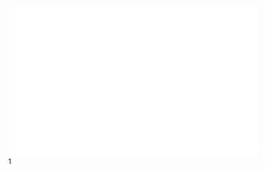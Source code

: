 

<!-- <img src="http://blogporta80.com.br/arquivosDoSite/sidebar/imagens/tux.gif" width="170" align="right"> -->
<!-- <img src="https://cdn.pling.com/img//hive/content-pre1/132540-1.gif" width="170" align="right"> -->

<!--
<img src="/github-metrics.svg" alt="Metrics"/>
-->

![](/github-metrics.svg)
1[](/metadata.yml)
  
 <!--
![Metrics](https://metrics.lecoq.io/mateusfg7?template=classic&isocalendar=1&languages=1&people=1&gists=1&followup=1&lines=1&achievements=1&isocalendar.duration=full-year&languages.ignored=html&languages.limit=8&languages.sections=most-used&languages.colors=github&languages.threshold=0%25&languages.indepth=false&languages.recent.load=300&languages.recent.days=14&people.limit=24&people.size=28&people.types=followers%2C%20following&people.identicons=false&people.shuffle=false&followup.sections=repositories&achievements.threshold=C&achievements.secrets=true&achievements.limit=30&config.timezone=America%2FSao_Paulo&config.display=large)
-->

